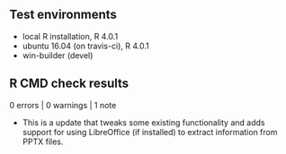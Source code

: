 ## Test environments
* local R installation, R 4.0.1
* ubuntu 16.04 (on travis-ci), R 4.0.1
* win-builder (devel)

## R CMD check results

0 errors | 0 warnings | 1 note

* This is a update that tweaks some existing functionality and adds support for using LibreOffice (if installed) to extract information from PPTX files.
